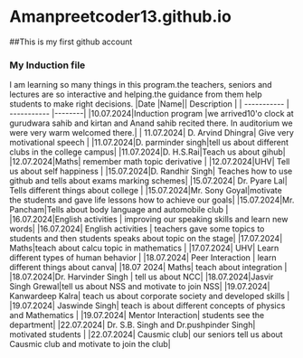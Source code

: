 # Amanpreetcoder13.github.io
##This is my first github account 
###  My Induction file
I am learning so many things in this program.the teachers, seniors and lectures are so interactive and helping.the guidance from them help students to make right decisions.
|Date  |Name|| Description |
| ----------- | ----------- |--------|
|10.07.2024|Induction program |we arrived10'o clock at gurudwara sahib and kirtan and Anand sahib recited there. In auditorium we were very warm welcomed there.|
| 11.07.2024| D. Arvind Dhingra| Give very motivational speech |
|11.07.2024|D. parminder singh|tell us about different clubs in the college campus|
|11.07.2024|D. H.S.Rai|Teach us about gihub|
|12.07.2024|Maths| remember math topic derivative |
|12.07.2024|UHV| Tell us about self happiness |
|15.07.2024|D. Randhir Singh| Teaches how to use github and tells about exams marking schemes|
|15.07.2024| Dr. Pyare Lal| Tells different things about college |
|15.07.2024|Mr. Sony Goyal|motivate the students and gave life lessons how to achieve our goals|
|15.07.2024|Mr. Pancham|Tells about body language and automobile club |
|16.07.2024|English activities | improving our speaking skills and  learn new words|
|16.07.2024| English activities | teachers gave some topics to students and then students speaks about topic on the stage|
|17.07.2024| Maths|teach about calcu topic in mathematics |
|17.07.2024| UHV| Learn different types of human behavior |
|18.07.2024| Peer Interaction | learn different things about canva|
|18.07 2024| Maths| teach about integration |
|18.07.2024|Dr. Harvinder Singh | tell us about NCC|
|18.07.2024|Jasvir Singh Grewal|tell us about NSS and motivate to join NSS|
|19.07.2024| Kanwardeep Kalra| teach us about corporate society and developed skills |
|19.07.2024| Jaswinde Singh| teach is about different concepts of physics and Mathematics |
|19.07.2024| Mentor Interaction| students see the department|
|22.07.2024| Dr. S.B. Singh and Dr.pushpinder Singh| motivated students |
|22.07.2024| Causmic club| our seniors tell us about Causmic club and motivate to join the club|
